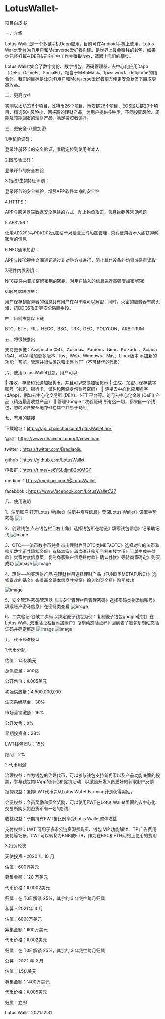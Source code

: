 # LotusWallet-
项目白皮书

一、介绍

Lotus Wallet是一个多链手机Dapp应用，目前可在Android手机上使用，Lotus Wallet专为DeFi用户和Metaverse爱好者构建。是世界上最会赚钱的钱包，如果你已经打算在DEFI&元宇宙中工作并赚取收益，请跟上我们的脚步。

Lotus Wallet集合了数字身份、数字钱包、密码管理器、去中心化应用Dapp（DeFi、GameFi、SocialFi），相当于MetaMask、1password、defiprime的结合体，我们的目标是让DeFi用户和Metaverse爱好者更方便更安全状态下赚取更高收益。

二、更高收益

实测以太坊226个项目，比特币26个项目，币安链26个项目，EOS区块链20个项目，精选50+风险小、回报高的理财产品，为用户提供多种类，不同投资风险、周期及预期回报的理财产品，满足投资者偏好。

三、更安全-八重加密

1.手机验证码：

登录注册环节的安全验证，准确定位到使用者本人

2.图形验证码：

登录环节的安全校验

3.指纹/生物特征识别：

登录环节的安全校验，增强APP软件本身的安全性

4.HTTPS：

APP与服务器端数据安全传输的方式，防止钓鱼攻击、信息拦截等常见问题

5.AES256：

使用AES256与PBKDF2加密技术对信息进行加密管理，只有使用者本人能获得解密后的信息

6.NFC通讯加密：

APP与NFC硬件之间通讯通过非对称方式进行，阻止其他设备的仿冒或恶意读取

7.硬件内置密钥：

NFC硬件内置加密解密用的密钥，对用户输入的信息进行高强度加密/解密

8.服务器端防护：

用户保存到服务器的信息只有用户在APP端可以解密，同时，火密的服务器有防火墙、抗DDOS攻击等安全隔离手段。

四、目前支持以下链

BTC、ETH、FIL、HECO、BSC、TRX、OEC、POLYGON、ARBITRUM

五、将很快推出

支持更多链：Avalanche (Q4)、Cosmos、Fantom、Near、Polkadot、Solana (Q4)、xDAI
增加更多版本：Ios、Web、Windows、Mas、Linux版本
添加新的功能：预览、管理并很快发送和出售 NFT（不可替代的代币）

六、使用Lotus Wallet钱包，用户可以

	接收、存储和发送加密货币，并且可以交换加密货币
	生成、加密、保存数字账号（钱包、银行卡、证件和网络身份账号密码）
	连接去中心化应用程序 (dApp)，例如去中心化交易所 (DEX)、NFT 平台等。访问去中心化金融 (DeFi) 产品（精选最高收益产品）
	管理Google二次验证码
所有这一切，都来自一个钱包，您的资产安全地存储在其中并易于访问。

七、有用的链接

下载地址：https://api.chainchoi.com/LotusWallet.apk

官网：https://www.chainchoi.com/#/download

twitter：https://twitter.com/Bradlaoliu

github：https://github.com/LotusWallet

电报群：https://t.me/+e6YSLdjmB2o0MGI1

medium：https://medium.com/@LotusWallet

facebook：https://www.facebook.com/LotusWallet727

八、使用说明

1、注册账户
打开Lotus Wallet》注册并填写信息》登录Lotus Wallet》设置手势密码
![1](https://user-images.githubusercontent.com/96046205/148027940-67509978-5e15-45a8-ada0-ecec2a0dd022.png)

2、创建钱包
点击钱包栏目右上角》选择钱包所在地链》填写钱包信息》记录助记词
 ![image](https://user-images.githubusercontent.com/96046205/148028063-de33bb8e-5138-4e82-91fc-8784ddd1ab4e.png)

3、OTC——法币数字币兑换
点击理财栏目OTC类METAOTC》选择对应的法币和购买数字币并填写金额》选择卖家》再次确认购买金额和数字币》订单生成去付款》卖家付款信息页，复制商家账户信息并付款》确认付款》等待商家确定》购买成功
![image](https://user-images.githubusercontent.com/96046205/148028177-df96c252-0283-423f-b251-555a3c77174b.png)
![image](https://user-images.githubusercontent.com/96046205/148028195-ddd5cf6d-2f2a-462f-9dcd-518fc803d899.png)

4、理财---购买理财产品
在理财栏目选择理财产品（FUND类METAFUND）》选择喜欢的基金》查看基金基本信息并投资》输入购买金额》购买成功

![image](https://user-images.githubusercontent.com/96046205/148028206-739f2775-9a0b-4b79-a436-5521db4ef2f9.png)

5、安全管理-密码管理器
点击安全管理栏目管理密码》选择密码类别添加账号》填写账户密马信息》在密码类查看
![image](https://user-images.githubusercontent.com/96046205/148028218-720c1b77-f198-4ce6-8568-76585d8f7718.png)

6、二次验证-谷歌二次码
以绑定麦子钱包为例：复制麦子钱包google密钥》在Lotus Wallet双重验证栏目添加账户》复制动态验证码》回到麦子钱包复制动态验证码并确定绑定
![image](https://user-images.githubusercontent.com/96046205/148028231-dd938a79-2dc7-4412-b4f7-92b7aef415ac.png)
![image](https://user-images.githubusercontent.com/96046205/148028247-1af1d2d2-a58f-4079-9107-d27e9a05612b.png)

九、代币经济模型

1.代币分配

估值：1.5亿美元

总供应量：300亿

公开售价：0.005美元

初始供应量：4,500,000,000


生态系统基金：30%

市场营销激励：16%

公开发售：9%

早期投资者：28%

LWT钱包团队：15%

顾问：2%

2.代币用途

治理权益：作为钱包的治理代币，可以参与钱包支持新代币以及产品功能决策的投票，参与钱包内DApp的评论和促销活动，以激励开发人员更好的获取用户反馈

抵押权益：抵押LWT代币并从Lotus Wallet Farming计划获得奖励。

会员权益：会员奖励和赏金奖励，可以使用FWT在Lotus Wallet里面的去中心化交易所购买加密货币有一定的折扣

收益权益：长期持有FWT按比例享受Lotus Wallet整体收益

支付权益：LWT 可用于多条公链资源费购买、钱包 VIP 功能解锁、TP 广告费用支付等场景，LWT可以转换为BNB或ETH，作为在BSC和ETH网络上使用的费用

3.投资轮次

天使投资 - 2020 年 10 月

估值：600万美元

募集金额：120 万美元

代币价格：0.0002美元

归属：在 TGE 解锁 25%，其余的 3 年线性每月归属


私募 - 2021 年 4 月

估值：6000万美元 

筹集金额：600万美元

代币价格：0.002美元

归属：在 TGE 解锁 25%，其余的 3 年线性每月归属

公募 - 2022 年 2 月

估值：1.5亿美元

募集金额：1400万美元 

代币价格：0.005美元

归属：立即

Lotus Wallet  2021.12.31
